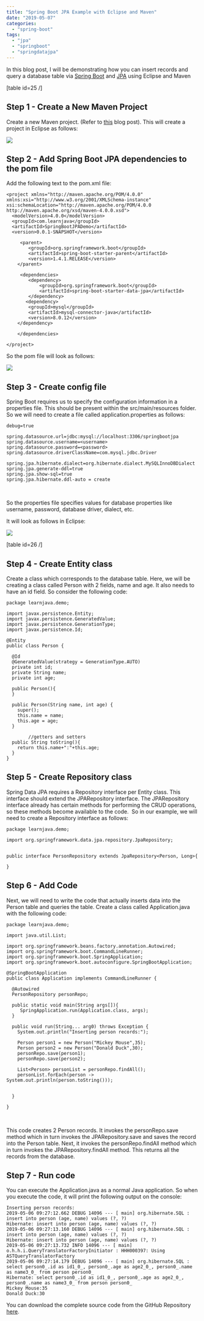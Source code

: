 ```yaml
---
title: "Spring Boot JPA Example with Eclipse and Maven"
date: "2019-05-07"
categories: 
  - "spring-boot"
tags: 
  - "jpa"
  - "springboot"
  - "springdatajpa"
---
```


In this blog post, I will be demonstrating how you can insert records and query a database table via [Spring Boot](https://click.linksynergy.com/deeplink?id=MnzIZAZNE5Y&mid=39197&murl=https%3A%2F%2Fwww.udemy.com%2Fcourse%2Fspring-5-with-spring-boot-2%2F) and [JPA](https://click.linksynergy.com/deeplink?id=MnzIZAZNE5Y&mid=39197&murl=https%3A%2F%2Fwww.udemy.com%2Fcourse%2Fspring-data-jpa-using-hibernate%2F) using Eclipse and Maven

\[table id=25 /\]

## Step 1 - Create a New Maven Project

Create a new Maven project. (Refer to [this](https://learnjava.co.in/how-to-create-a-maven-project-in-eclipse/) blog post). This will create a project in Eclipse as follows:

[![](images/SpringBootJPA1-300x270.png)](https://learnjava.co.in/wp-content/uploads/2019/05/SpringBootJPA1.png)

## Step 2 - Add Spring Boot JPA dependencies to the pom file

Add the following text to the pom.xml file:

```
<project xmlns="http://maven.apache.org/POM/4.0.0" xmlns:xsi="http://www.w3.org/2001/XMLSchema-instance" xsi:schemaLocation="http://maven.apache.org/POM/4.0.0 http://maven.apache.org/xsd/maven-4.0.0.xsd">
  <modelVersion>4.0.0</modelVersion>
  <groupId>com.learnjava</groupId>
  <artifactId>SpringBootJPADemo</artifactId>
  <version>0.0.1-SNAPSHOT</version>
  
     <parent>
        <groupId>org.springframework.boot</groupId>
        <artifactId>spring-boot-starter-parent</artifactId>
        <version>1.4.1.RELEASE</version>
    </parent>
    
     <dependencies>
        <dependency>
            <groupId>org.springframework.boot</groupId>
            <artifactId>spring-boot-starter-data-jpa</artifactId>
        </dependency>
       <dependency>
  		<groupId>mysql</groupId>
  		<artifactId>mysql-connector-java</artifactId>
  		<version>8.0.12</version>
  	</dependency>
       
    </dependencies>
    
</project>
```

So the pom file will look as follows:

[![](images/SpringBootJPA2-300x274.png)](https://learnjava.co.in/wp-content/uploads/2019/05/SpringBootJPA2.png)

## Step 3 - Create config file

Spring Boot requires us to specify the configuration information in a properties file. This should be present within the src/main/resources folder. So we will need to create a file called application.properties as follows:

```
debug=true

spring.datasource.url=jdbc:mysql://localhost:3306/springbootjpa
spring.datasource.username=<username>
spring.datasource.password=<password>
spring.datasource.driverClassName=com.mysql.jdbc.Driver

spring.jpa.hibernate.dialect=org.hibernate.dialect.MySQLInnoDBDialect
spring.jpa.generate-ddl=true
spring.jpa.show-sql=true
spring.jpa.hibernate.ddl-auto = create
```

 

So the properties file specifies values for database properties like username, password, database driver, dialect, etc.

It will look as follows in Eclipse:

[![](images/SpringBootJPA3-300x274.png)](https://learnjava.co.in/wp-content/uploads/2019/05/SpringBootJPA3.png)

\[table id=26 /\]

## Step 4 - Create Entity class

Create a class which corresponds to the database table. Here, we will be creating a class called Person with 2 fields, name and age. It also needs to have an id field. So consider the following code:

```
package learnjava.demo;

import javax.persistence.Entity;
import javax.persistence.GeneratedValue;
import javax.persistence.GenerationType;
import javax.persistence.Id;

@Entity
public class Person {
  
  @Id
  @GeneratedValue(strategy = GenerationType.AUTO)
  private int id;
  private String name;
  private int age;
  
  public Person(){
  }
  
  public Person(String name, int age) {
    super();
    this.name = name;
    this.age = age;
  }

        //getters and setters
  public String toString(){
    return this.name+":"+this.age;
  }
}
```

## Step 5 - Create Repository class

Spring Data JPA requires a Repository interface per Entity class. This interface should extend the JPARepository interface. The JPARepository interface already has certain methods for performing the CRUD operations, so these methods become available to the code.  So in our example, we will need to create a Repository interface as follows:

```
package learnjava.demo;

import org.springframework.data.jpa.repository.JpaRepository;


public interface PersonRepository extends JpaRepository<Person, Long>{

}
```

## Step 6 - Add Code

Next, we will need to write the code that actually inserts data into the Person table and queries the table. Create a class called Application.java with the following code:

```
package learnjava.demo;

import java.util.List;

import org.springframework.beans.factory.annotation.Autowired;
import org.springframework.boot.CommandLineRunner;
import org.springframework.boot.SpringApplication;
import org.springframework.boot.autoconfigure.SpringBootApplication;

@SpringBootApplication
public class Application implements CommandLineRunner {
  
  @Autowired
  PersonRepository personRepo;
  
  public static void main(String args[]){
     SpringApplication.run(Application.class, args);
  }

  public void run(String... arg0) throws Exception {
    System.out.println("Inserting person records:");
    
    Person person1 = new Person("Mickey Mouse",35);
    Person person2 = new Person("Donald Duck",30);
    personRepo.save(person1);
    personRepo.save(person2);
    
    List<Person> personList = personRepo.findAll();
    personList.forEach(person -> System.out.println(person.toString()));
    
    
  }

}
```

 

This code creates 2 Person records. It invokes the personRepo.save method which in turn invokes the JPARepository.save and saves the record into the Person table. Next, it invokes the personRepo.findAll method which in turn invokes the JPARepository.findAll method. This returns all the records from the database.

## Step 7 - Run code

You can execute the Application.java as a normal Java application. So when you execute the code, it will print the following output on the console:

```
Inserting person records:
2019-05-06 09:27:12.662 DEBUG 14096 --- [ main] org.hibernate.SQL : insert into person (age, name) values (?, ?)
Hibernate: insert into person (age, name) values (?, ?)
2019-05-06 09:27:13.160 DEBUG 14096 --- [ main] org.hibernate.SQL : insert into person (age, name) values (?, ?)
Hibernate: insert into person (age, name) values (?, ?)
2019-05-06 09:27:13.732 INFO 14096 --- [ main] o.h.h.i.QueryTranslatorFactoryInitiator : HHH000397: Using ASTQueryTranslatorFactory
2019-05-06 09:27:14.179 DEBUG 14096 --- [ main] org.hibernate.SQL : select person0_.id as id1_0_, person0_.age as age2_0_, person0_.name as name3_0_ from person person0_
Hibernate: select person0_.id as id1_0_, person0_.age as age2_0_, person0_.name as name3_0_ from person person0_
Mickey Mouse:35
Donald Duck:30
```

You can download the complete source code from the GitHub Repository [here](https://github.com/learnjavawithreshma/SpringBootJPADemo).
